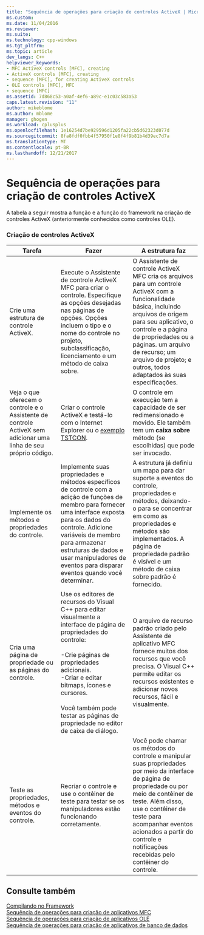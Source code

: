 ```yaml
---
title: "Sequência de operações para criação de controles ActiveX | Microsoft Docs"
ms.custom: 
ms.date: 11/04/2016
ms.reviewer: 
ms.suite: 
ms.technology: cpp-windows
ms.tgt_pltfrm: 
ms.topic: article
dev_langs: C++
helpviewer_keywords:
- MFC ActiveX controls [MFC], creating
- ActiveX controls [MFC], creating
- sequence [MFC], for creating ActiveX controls
- OLE controls [MFC], MFC
- sequence [MFC]
ms.assetid: 7d868c53-a0af-4ef6-a89c-e1c03c583a53
caps.latest.revision: "11"
author: mikeblome
ms.author: mblome
manager: ghogen
ms.workload: cplusplus
ms.openlocfilehash: 1e16254d7be929596d1205fa22cb5d62323d077d
ms.sourcegitcommit: 8fa8fdf0fbb4f57950f1e8f4f9b81b4d39ec7d7a
ms.translationtype: MT
ms.contentlocale: pt-BR
ms.lasthandoff: 12/21/2017
---
```

# <a name="sequence-of-operations-for-creating-activex-controls"></a>Sequência de operações para criação de controles ActiveX
A tabela a seguir mostra a função e a função do framework na criação de controles ActiveX (anteriormente conhecidos como controles OLE).  
  
### <a name="creating-activex-controls"></a>Criação de controles ActiveX  
  
|Tarefa|Fazer|A estrutura faz|  
|----------|------------|------------------------|  
|Crie uma estrutura de controle ActiveX.|Execute o Assistente de controle ActiveX MFC para criar o controle. Especifique as opções desejadas nas páginas de opções. Opções incluem o tipo e o nome do controle no projeto, subclassificação, licenciamento e um método de caixa sobre.|O Assistente de controle ActiveX MFC cria os arquivos para um controle ActiveX com a funcionalidade básica, incluindo arquivos de origem para seu aplicativo, o controle e a página de propriedades ou a páginas. um arquivo de recurso; um arquivo de projeto; e outros, todos adaptados às suas especificações.|  
|Veja o que oferecem o controle e o Assistente de controle ActiveX sem adicionar uma linha de seu próprio código.|Criar o controle ActiveX e testá-lo com o Internet Explorer ou o [exemplo TSTCON](../visual-cpp-samples.md).|O controle em execução tem a capacidade de ser redimensionado e movido. Ele também tem um **caixa sobre** método (se escolhidas) que pode ser invocado.|  
|Implemente os métodos e propriedades do controle.|Implemente suas propriedades e métodos específicos de controle com a adição de funções de membro para fornecer uma interface exposta para os dados do controle. Adicione variáveis de membro para armazenar estruturas de dados e usar manipuladores de eventos para disparar eventos quando você determinar.|A estrutura já definiu um mapa para dar suporte a eventos do controle, propriedades e métodos, deixando-o para se concentrar em como as propriedades e métodos são implementados. A página de propriedade padrão é visível e um método de caixa sobre padrão é fornecido.|  
|Cria uma página de propriedade ou as páginas do controle.|Use os editores de recursos do Visual C++ para editar visualmente a interface de página de propriedades do controle:<br /><br /> -Crie páginas de propriedades adicionais.<br />-Criar e editar bitmaps, ícones e cursores.<br /><br /> Você também pode testar as páginas de propriedade no editor de caixa de diálogo.|O arquivo de recurso padrão criado pelo Assistente de aplicativo MFC fornece muitos dos recursos que você precisa. O Visual C++ permite editar os recursos existentes e adicionar novos recursos, fácil e visualmente.|  
|Teste as propriedades, métodos e eventos do controle.|Recriar o controle e use o contêiner de teste para testar se os manipuladores estão funcionando corretamente.|Você pode chamar os métodos do controle e manipular suas propriedades por meio da interface de página de propriedade ou por meio de contêiner de teste. Além disso, use o contêiner de teste para acompanhar eventos acionados a partir do controle e notificações recebidas pelo contêiner do controle.|  
  
## <a name="see-also"></a>Consulte também  
 [Compilando no Framework](../mfc/building-on-the-framework.md)   
 [Sequência de operações para criação de aplicativos MFC](../mfc/sequence-of-operations-for-building-mfc-applications.md)   
 [Sequência de operações para criação de aplicativos OLE](../mfc/sequence-of-operations-for-creating-ole-applications.md)   
 [Sequência de operações para criação de aplicativos de banco de dados](../mfc/sequence-of-operations-for-creating-database-applications.md)

